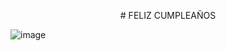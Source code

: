 <p style="text-align:center;"> # FELIZ CUMPLEAÑOS </p>

![image](https://github.com/user-attachments/assets/726d573f-909b-4b09-af91-20ba678de821)
